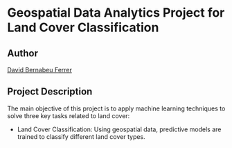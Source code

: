 # Geospatial Data Analytics Project for Land Cover Classification 

## Author
[David Bernabeu Ferrer](https://www.linkedin.com/in/david-bernabeu-data-engineer)


## Project Description

The main objective of this project is to apply machine learning techniques to solve three key tasks related to land cover:
* Land Cover Classification: Using geospatial data, predictive models are trained to classify different land cover types.
